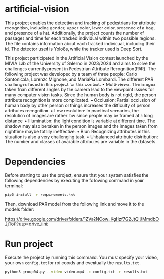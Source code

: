 # artificial-vision

This project enables the detection and tracking of pedestrians for attribute recognition, including gender, upper color, lower color, presence of a bag, and presence of a hat. Additionally, the project counts the number of passages and time for each tracked individual within two possible regions. The file contains information about each tracked individual, including their id. The detector used is Yolo8s, while the tracker used is Deep Sort.

This project participated in the Artificial Vision contest launched by the MIVIA Lab of the University of Salerno in 2023/2024 and aims to solve the challenges currently present in Pedestrian Attribute Recognition(PAR). The following project was developed by a team of three people: Carlo Santonicola, Lorenzo Mignone, and MariaPia Lombardi.
The different PAR challenges faced in this project for this contest:
• Multi-views: The images taken from different angles by the camera lead to the viewpoint issues for many computer vision tasks. Since the human body is not rigid, the person attribute recognition is more complicated.
• Occlusion: Partial occlusion of human body by other person or things increases the difficulty of person attributes recognition.
• Low resolution: In practical scenarios, the resolution of images are rather low since people may be framed at a long distance.
• Illumination: the light condition is variable at different time. The shadow may also be taken in the person images and the images taken from nighttime maybe totally ineffective.
• Blur: Recognizing attributes in this situation is also a very challenging task.
• Unbalanced attribute distribution: The number and classes of available attributes are variable in the datasets.

# Dependencies

Before starting to use the project, ensure that your system satisfies the following dependencies by executing the following command in your terminal:

```bash
pip3 install -r requirements.txt
```

Then, download PAR model from the following link and move it to the models folder:

https://drive.google.com/drive/folders/1ZVa2NCow_KgHzf7G2JtQiUMmdbO2jToP?usp=drive_link

# Run project

Execute the project by running this command. You must specify your video, your own  `config.txt` for roi coords and eventually the `results.txt` . 

```bash
python3 group04.py --video video.mp4 -c config.txt -r results.txt
```
